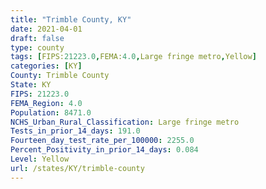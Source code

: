 ```yaml
---
title: "Trimble County, KY"
date: 2021-04-01
draft: false
type: county
tags: [FIPS:21223.0,FEMA:4.0,Large fringe metro,Yellow]
categories: [KY]
County: Trimble County
State: KY
FIPS: 21223.0
FEMA_Region: 4.0
Population: 8471.0
NCHS_Urban_Rural_Classification: Large fringe metro
Tests_in_prior_14_days: 191.0
Fourteen_day_test_rate_per_100000: 2255.0
Percent_Positivity_in_prior_14_days: 0.084
Level: Yellow
url: /states/KY/trimble-county
---
```



